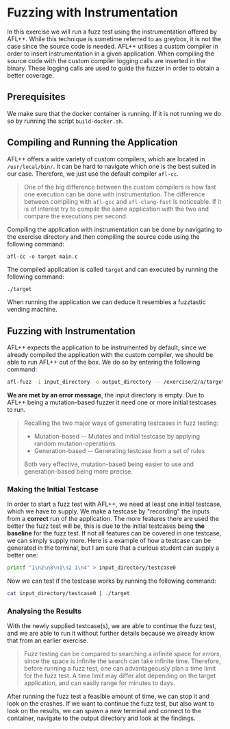 # Fuzzing with Instrumentation
In this exercise we will run a fuzz test using the instrumentation offered by AFL++. While this technique is sometime referred to as greybox, it is not the case since the source code is needed. AFL++ utilises a custom compiler in order to insert instrumentation in a given application. When compiling the source code with the custom compiler logging calls are inserted in the binary. These logging calls are used to guide the fuzzer in order to obtain a better coverage.

## Prerequisites
We make sure that the docker container is running. If it is not running we do so by running the script `build-docker.sh`.

## Compiling and Running the Application
AFL++ offers a wide variety of custom compilers, which are located in `/usr/local/bin/`. It can be hard to navigate which one is the best suited in our case. Therefore, we just use the default compiler `afl-cc`.
> One of the big difference between the custom compilers is how fast one execution can be done with instrumentation. The difference between compiling with `afl-gcc` and `afl-clang-fast` is noticeable. If it is of interest try to compile the same application with the two and compare the executions per second.

Compiling the application with instrumentation can be done by navigating to the exercise directory and then compiling the source code using the following command:
```shell
afl-cc -o target main.c
```
The compiled application is called `target` and can executed by running the following command:
```bash
./target
```
When running the application we can deduce it resembles a fuzztastic vending machine.

## Fuzzing with Instrumentation
AFL++ expects the application to be instrumented by default, since we already compiled the application with the custom compiler, we should be able to run AFL++ out of the box. We do so by entering the following command:
```bash
afl-fuzz -i input_directory -o output_directory -- /exercise/2/a/target
```
**We are met by an error message**, the input directory is empty. Due to AFL++ being a mutation-based fuzzer it need one or more initial testcases to run.
> Recalling the two major ways of generating testcases in fuzz testing:
> - Mutation-based -- Mutates and initial testcase by applying random mutation-operations
> - Generation-based -- Generating testcase from a set of rules
> 
> Both very effective, mutation-based being easier to use and generation-based being more precise.

### Making the Initial Testcase
In order to start a fuzz test with AFL++, we need at least one initial testcase, which we have to supply. We make a testcase by "recording" the inputs from a **correct** run of the application. The more features there are used the better the fuzz test will be, this is due to the initial testcases being **the baseline** for the fuzz test. If not all features can be covered in one testcase, we can simply supply more. Here is a example of how a testcase can be generated in the terminal, but I am sure that a curious student can supply a better one:
```bash
printf "1\n2\n8\n1\n2 1\n4" > input_directory/testcase0
```
Now we can test if the testcase works by running the following command:
```bash
cat input_directory/testcase0 | ./target
```

### Analysing the Results
With the newly supplied testcase(s), we are able to continue the fuzz test, and we are able to run it without further details because we already know that from an earlier exercise. 
> Fuzz testing can be compared to searching a infinite space for *errors*, since the space is infinite the search can take infinite time. Therefore, before running a fuzz test, one can advantageously plan a time limit for the fuzz test. A time limit may differ alot depending on the target application, and can easily range for minutes to days.

After running the fuzz test a feasible amount of time, we can stop it and look on the crashes. If we want to continue the fuzz test, but also want to look on the results, we can spawn a new terminal and connect to the container, navigate to the output directory and look at the findings.